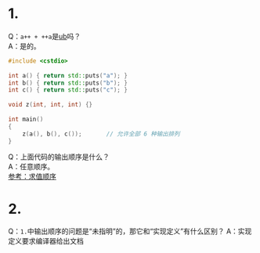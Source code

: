 # 1.
Q：`a++ + ++a`是[ub](https://en.cppreference.com/w/cpp/language/ub)吗？  
A：是的。  
```cpp
#include <cstdio>
 
int a() { return std::puts("a"); }
int b() { return std::puts("b"); }
int c() { return std::puts("c"); }
 
void z(int, int, int) {}
 
int main()
{
    z(a(), b(), c());       // 允许全部 6 种输出排列
}
```
Q：上面代码的输出顺序是什么？  
A：任意顺序。  
[参考：求值顺序](https://zh.cppreference.com/w/cpp/language/eval_order)
# 2.
Q：`1.`中输出顺序的问题是“未指明”的，那它和“实现定义”有什么区别？
A：实现定义要求编译器给出文档
